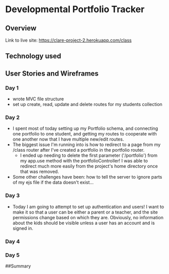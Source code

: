# Developmental Portfolio Tracker

## Overview

Link to live site: https://clare-project-2.herokuapp.com/class

## Technology used

## User Stories and Wireframes

### Day 1

- wrote MVC file structure
- set up create, read, update and delete routes for my students collection

### Day 2

- I spent most of today setting up my Portfolio schema, and connecting one portfolio to one student, and getting my routes to cooperate with one another now that I have multiple new/edit routes.
- The biggest issue I'm running into is how to redirect to a page from my /class router after I've created a portfolio in the portfolio router.
  - I ended up needing to delete the first parameter ('/portfolio') from my app.use method with the portfolioController! I was able to redirect much more easily from the project's home directory once that was removed.
- Some other challenges have been: how to tell the server to ignore parts of my ejs file if the data doesn't exist...

### Day 3

- Today I am going to attempt to set up authentication and users! I want to make it so that a user can be either a parent or a teacher, and the site permissions change based on which they are. Obviously, no information about the kids should be visible unless a user has an account and is signed in.

### Day 4


### Day 5


##Summary
